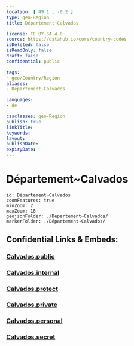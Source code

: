 ```yaml
---
location: [ 49.1 , -0.2 ] 
type: geo-Region
title: Département~Calvados

license: CC BY-SA 4.0
source: https://datahub.io/core/country-codes
isDeleted: false
isReadOnly: false
draft: false
confidential: public

tags:
- geo/Country/Region
aliases:
- Département~Calvados

Languages:
- de

cssclasses: geo-Region
publish: true
linkTitle: 
keywords: 
layout: 
publishDate: 
expiryDate: 
---
```


# Département~Calvados

```leaflet
id: Département~Calvados
zoomFeatures: true 
minZoom: 2 
maxZoom: 18
geojsonFolder: ./Département~Calvados/
markerFolder: ./Département~Calvados/
```


## Confidential Links & Embeds: 

### [Calvados.public](/_public/\Earth\Continent\Europe\Europe~West\France\regions~France\Normandie\departments~NormandieCalvados.public.md) 

### [Calvados.internal](/_internal/\Earth\Continent\Europe\Europe~West\France\regions~France\Normandie\departments~NormandieCalvados.internal.md) 

### [Calvados.protect](/_protect/\Earth\Continent\Europe\Europe~West\France\regions~France\Normandie\departments~NormandieCalvados.protect.md) 

### [Calvados.private](/_private/\Earth\Continent\Europe\Europe~West\France\regions~France\Normandie\departments~NormandieCalvados.private.md) 

### [Calvados.personal](/_personal/\Earth\Continent\Europe\Europe~West\France\regions~France\Normandie\departments~NormandieCalvados.personal.md) 

### [Calvados.secret](/_secret/\Earth\Continent\Europe\Europe~West\France\regions~France\Normandie\departments~NormandieCalvados.secret.md)

